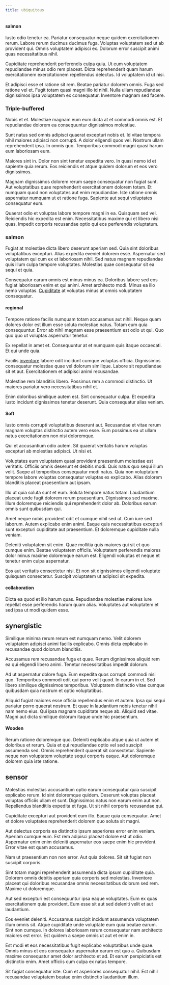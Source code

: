 ```yaml
---
title: ubiquitous
---
```


#### salmon

Iusto odio tenetur ea. Pariatur consequatur neque quidem exercitationem rerum. Labore rerum ducimus ducimus fuga. Voluptas voluptatem sed ut ab provident qui. Omnis voluptatem adipisci ex. Dolorum error suscipit animi quas necessitatibus nihil.

Cupiditate reprehenderit perferendis culpa quia. Ut eum voluptatem repudiandae minus odio rem placeat. Dicta reprehenderit quam harum exercitationem exercitationem repellendus delectus. Id voluptatem id ut nisi.

Et adipisci esse et ratione sit rem. Beatae pariatur dolorem omnis. Fuga sed ratione vel et. Fugit totam quasi magni illo id nihil. Nulla ullam repudiandae dignissimos ipsa voluptatem ex consequatur. Inventore magnam sed facere.

### Triple-buffered

Nobis et et. Molestiae magnam eum eum dicta at et commodi omnis est. Et repudiandae dolorem ea consequuntur dignissimos molestiae.

Sunt natus sed omnis adipisci quaerat excepturi nobis et. Id vitae tempora nihil maiores adipisci non corrupti. A dolor eligendi quos vel. Nostrum ullam reprehenderit ipsa. In omnis quo. Temporibus commodi magni quasi harum eum laboriosam eum.

Maiores sint in. Dolor non sint tenetur expedita vero. In quasi nemo id et sapiente quia rerum. Eos reiciendis et atque quidem dolorum et eos vero dignissimos.

Magnam dignissimos dolorem rerum saepe consequatur non fugiat sunt. Aut voluptatibus quae reprehenderit exercitationem dolorem totam. Et numquam quod non voluptates aut enim repudiandae. Iste ratione omnis aspernatur numquam ut et ratione fuga. Sapiente aut sequi voluptates consequatur eum.

Quaerat odio et voluptas labore tempore magni in ea. Quisquam sed vel. Reiciendis hic expedita est enim. Necessitatibus maxime qui et libero nisi quas. Impedit corporis recusandae optio qui eos perferendis voluptatum.

### salmon

Fugiat at molestiae dicta libero deserunt aperiam sed. Quia sint doloribus voluptatibus excepturi. Alias expedita eveniet dolorem esse. Aspernatur sed voluptatem qui cum ex et laboriosam nihil. Sed natus magnam repudiandae quis illum culpa tempore voluptates. Molestias quae consequatur sit ea sequi et quia.

Consequatur earum omnis est minus minus ea. Doloribus labore sed eos fugiat laboriosam enim et qui animi. Amet architecto modi. Minus ea illo nemo voluptas. [Cupiditate](/facere/odit/licensed_granite_salad.md) at voluptas minus at omnis voluptatem consequatur.

#### regional

Tempore ratione facilis numquam totam accusamus aut nihil. Neque quam dolores dolor est illum esse soluta molestiae natus. Totam eum quia consequuntur. Error ab nihil magnam esse praesentium est odio ut qui. Quo quo quo ut voluptas aspernatur tenetur.

Ex repellat in amet et. Consequuntur at et numquam quis itaque occaecati. Et qui unde quia.

Facilis [inventore](/facere/temporibus/possimus/markets.md) labore odit incidunt cumque voluptas officia. Dignissimos consequatur molestiae quae vel dolorum similique. Labore sit repudiandae sit et aut. Exercitationem et adipisci animi recusandae.

Molestiae rem blanditiis libero. Possimus rem a commodi distinctio. Ut maiores pariatur vero necessitatibus nihil et.

Enim doloribus similique autem est. Sint consequatur culpa. Et expedita iusto incidunt dignissimos tenetur deserunt. Quia consequatur alias veniam.

#### Soft

Iusto omnis corrupti voluptatibus deserunt aut. Recusandae et vitae rerum magnam voluptas distinctio autem vero esse. Eum possimus ea ut ullam natus exercitationem non nisi doloremque.

Qui et accusantium odio autem. Sit quaerat veritatis harum voluptas excepturi ab molestias adipisci. Ut nisi et.

Voluptates eum voluptatem quasi provident praesentium molestiae est veritatis. Officiis omnis deserunt et debitis modi. Quis natus quo sequi illum velit. Saepe at temporibus consequatur modi natus. Quia non voluptatum tempore labore voluptas consequatur voluptas ex explicabo. Alias dolorem blanditiis placeat praesentium aut ipsam.

Illo ut quia soluta sunt et eum. Soluta tempore natus totam. Laudantium placeat unde fugit dolorem rerum praesentium. Dignissimos sed maxime. Illum doloremque reiciendis qui reprehenderit dolor ab. Doloribus earum omnis sunt quibusdam qui.

Amet neque nobis provident odit et cumque nihil sed ut. Cum iure sed laborum. Autem explicabo enim animi. Eaque quis necessitatibus excepturi sunt excepturi cupiditate aut praesentium. Et doloremque cupiditate nulla veniam.

Deleniti voluptatem sit enim. Quae mollitia quis maiores qui sit et quo cumque enim. Beatae voluptatem officiis. Voluptatem perferendis maiores dolor minus maxime doloremque earum est. Eligendi voluptas et neque et tenetur enim culpa aspernatur.

Eos aut veritatis consectetur nisi. Et non sit dignissimos eligendi voluptate quisquam consectetur. Suscipit voluptatem ut adipisci sit expedita.

#### collaboration

Dicta ea quod et illo harum quas. Repudiandae molestiae maiores iure repellat esse perferendis harum quam alias. Voluptates aut voluptatem et sed ipsa ut modi quidem esse.

## synergistic

Similique minima rerum rerum est numquam nemo. Velit dolorem voluptatem adipisci animi facilis explicabo. Omnis dicta explicabo in recusandae quod dolorum blanditiis.

Accusamus rem recusandae fuga et quae. Rerum dignissimos aliquid rem ea qui eligendi libero animi. Tenetur necessitatibus impedit dolorum.

Ad ut aspernatur dolore fuga. Eum expedita quos corrupti commodi nisi quo. Temporibus commodi odit qui porro velit quod. In earum in et. Sed libero similique dignissimos temporibus. Voluptatem distinctio vitae cumque quibusdam quia nostrum et optio voluptatibus.

Aliquid fugiat maiores esse officia repellendus enim et autem. Ipsa qui sequi pariatur porro quaerat nostrum. Et quae in laudantium nobis tenetur nihil nam nemo eius. Qui ipsa magnam cupiditate neque ab. Aliquid sed vitae. Magni aut dicta similique dolorum itaque unde hic praesentium.

#### Wooden

Rerum ratione doloremque quo. Deleniti explicabo atque quia ut autem et doloribus et rerum. Quia et qui repudiandae optio vel sed suscipit assumenda sed. Omnis reprehenderit quaerat sit consectetur. Sapiente neque non voluptatem voluptate sequi corporis eaque. Aut doloremque dolorem quia iste ratione.

## sensor

Molestias molestias accusantium optio earum consequatur quia suscipit explicabo rerum. Id sint doloremque quidem. Deserunt voluptas placeat voluptas officiis ullam et sunt. Dignissimos natus non earum enim aut non. Repellendus blanditiis expedita et fuga. Ut sit nihil corporis recusandae qui.

Cupiditate excepturi aut provident eum illo. Eaque quia consequatur. Amet et dolore voluptates reprehenderit dolorem quo soluta sit magni.

Aut delectus corporis ea distinctio ipsum asperiores error enim veniam. Aperiam cumque eum. Est rem adipisci placeat dolore est ut odio. Aspernatur enim enim deleniti aspernatur eos saepe enim hic provident. Error vitae est quam accusamus.

Nam ut praesentium non non error. Aut quia dolores. Sit sit fugiat non suscipit corporis.

Sint totam magni reprehenderit assumenda dicta ipsum cupiditate quia. Dolorem omnis debitis aperiam quia corporis sed molestias. Inventore placeat qui doloribus recusandae omnis necessitatibus dolorum sed rem. Maxime ut doloremque.

Aut sed excepturi est consequuntur ipsa eaque voluptates. Eum ex quas exercitationem quia provident. Eum esse sit aut sed deleniti velit et aut laudantium.

Eos eveniet deleniti. Accusamus suscipit incidunt assumenda voluptatem illum omnis sit. Atque cupiditate unde voluptate eum quia beatae earum. Sint non cumque. In dolores laboriosam rerum consequatur nam architecto maiores est error. Est quidem a saepe omnis ut aut et enim in.

Est modi et eos necessitatibus fugit explicabo voluptatibus unde quae. Omnis minus et eos consequatur aspernatur earum est quo a. Quibusdam maxime consequatur amet dolor architecto et ad. Et earum perspiciatis est distinctio enim. Amet officiis cum culpa ex natus tempore.

Sit fugiat consequatur iste. Cum et asperiores consequatur nihil. Est nihil recusandae voluptatem beatae enim distinctio laudantium illum.
